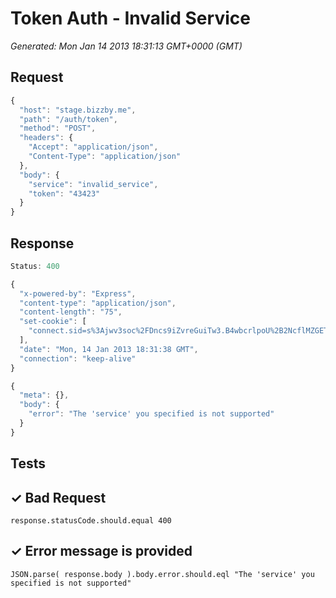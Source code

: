 # Token Auth - Invalid Service

*Generated: Mon Jan 14 2013 18:31:13 GMT+0000 (GMT)*
## Request
```javascript
{
  "host": "stage.bizzby.me",
  "path": "/auth/token",
  "method": "POST",
  "headers": {
    "Accept": "application/json",
    "Content-Type": "application/json"
  },
  "body": {
    "service": "invalid_service",
    "token": "43423"
  }
}
```

## Response
```javascript
Status: 400
```
```javascript
{
  "x-powered-by": "Express",
  "content-type": "application/json",
  "content-length": "75",
  "set-cookie": [
    "connect.sid=s%3Ajwv3soc%2FDncs9iZvreGuiTw3.B4wbcrlpoU%2B2NcflMZGETZ3xq9jo98DhTOQtXUPup8o; Path=/"
  ],
  "date": "Mon, 14 Jan 2013 18:31:38 GMT",
  "connection": "keep-alive"
}
```
```javascript
{
  "meta": {},
  "body": {
    "error": "The 'service' you specified is not supported"
  }
}
```

## Tests

## ✓ Bad Request
```
response.statusCode.should.equal 400
```

## ✓ Error message is provided
```
JSON.parse( response.body ).body.error.should.eql "The 'service' you specified is not supported"
```


